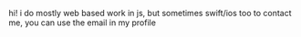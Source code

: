 hi!
i do mostly web based work in js, but sometimes swift/ios too
to contact me, you can use the email in my profile
